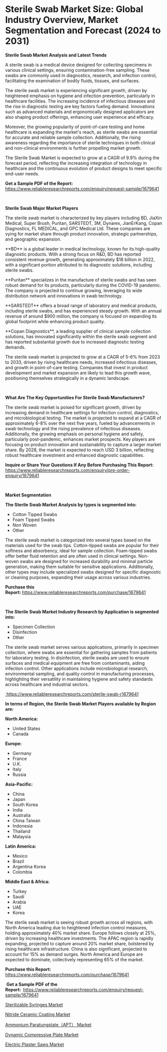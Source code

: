 <p><h1>Sterile Swab Market Size: Global Industry Overview, Market Segmentation and Forecast (2024 to 2031)</h1></p><p><strong>Sterile Swab Market Analysis and Latest Trends</strong></p>
<p><p>A sterile swab is a medical device designed for collecting specimens in various clinical settings, ensuring contamination-free sampling. These swabs are commonly used in diagnostics, research, and infection control, facilitating the examination of bodily fluids, tissues, and surfaces. </p><p>The sterile swab market is experiencing significant growth, driven by heightened emphasis on hygiene and infection prevention, particularly in healthcare facilities. The increasing incidence of infectious diseases and the rise in diagnostic testing are key factors fueling demand. Innovations such as advanced materials and ergonomically designed applicators are also shaping product offerings, enhancing user experience and efficacy.</p><p>Moreover, the growing popularity of point-of-care testing and home healthcare is expanding the market's reach, as sterile swabs are essential for accurate and reliable sample collection. Additionally, the rising awareness regarding the importance of sterile techniques in both clinical and non-clinical environments is further propelling market growth.</p><p>The Sterile Swab Market is expected to grow at a CAGR of 9.9% during the forecast period, reflecting the increasing integration of technology in healthcare and the continuous evolution of product designs to meet specific end-user needs.</p></p>
<p><strong>Get a Sample PDF of the Report:&nbsp;</strong> <a href="https://www.reliableresearchreports.com/enquiry/request-sample/1679641?utm_campaign=1479&utm_medium=2&utm_source=Github&utm_content=ia&utm_term=14102024&utm_id=sterile-swab">https://www.reliableresearchreports.com/enquiry/request-sample/1679641</a></p>
<p>&nbsp;</p>
<p><strong>Sterile Swab Major Market Players</strong></p>
<p><p>The sterile swab market is characterized by key players including BD, JiaXin Medical, Super Brush, Puritan, SARSTEDT, 3M, Dynarex, JianErKang, Copan Diagnostics, FL MEDICAL, and GPC Medical Ltd. These companies are vying for market share through product innovation, strategic partnerships, and geographic expansion.</p><p>**BD** is a global leader in medical technology, known for its high-quality diagnostic products. With a strong focus on R&D, BD has reported consistent revenue growth, generating approximately $18 billion in 2022, with a significant portion attributed to its diagnostic solutions, including sterile swabs.</p><p>**Puritan** specializes in the manufacture of sterile swabs and has seen robust demand for its products, particularly during the COVID-19 pandemic. The company is projected to continue growing, leveraging its wide distribution network and innovations in swab technology.</p><p>**SARSTEDT** offers a broad range of laboratory and medical products, including sterile swabs, and has experienced steady growth. With an annual revenue of around $900 million, the company is focused on expanding its global footprint while enhancing product quality.</p><p>**Copan Diagnostics**, a leading supplier of clinical sample collection solutions, has innovated significantly within the sterile swab segment and has reported substantial growth due to increased diagnostic testing demands. </p><p>The sterile swab market is projected to grow at a CAGR of 5-6% from 2023 to 2033, driven by rising healthcare needs, increased infectious diseases, and growth in point-of-care testing. Companies that invest in product development and market expansion are likely to lead this growth wave, positioning themselves strategically in a dynamic landscape.</p></p>
<p>&nbsp;</p>
<p><strong>What Are The Key Opportunities For Sterile Swab Manufacturers?</strong></p>
<p><p>The sterile swab market is poised for significant growth, driven by increasing demand in healthcare settings for infection control, diagnostics, and microbiological testing. The market is projected to expand at a CAGR of approximately 6-8% over the next five years, fueled by advancements in swab technology and the rising prevalence of infectious diseases. Additionally, the growing emphasis on personal hygiene and safety, particularly post-pandemic, enhances market prospects. Key players are focusing on product innovation and sustainability to capture a larger market share. By 2028, the market is expected to reach USD 3 billion, reflecting robust healthcare investment and enhanced diagnostic capabilities.</p></p>
<p><strong>Inquire or Share Your Questions If Any Before Purchasing This Report:</strong> <a href="https://www.reliableresearchreports.com/enquiry/pre-order-enquiry/1679641?utm_campaign=1479&utm_medium=2&utm_source=Github&utm_content=ia&utm_term=14102024&utm_id=sterile-swab">https://www.reliableresearchreports.com/enquiry/pre-order-enquiry/1679641</a></p>
<p>&nbsp;</p>
<p><strong>Market Segmentation</strong></p>
<p><strong>The Sterile Swab Market Analysis by types is segmented into:</strong></p>
<p><ul><li>Cotton Tipped Swabs</li><li>Foam Tipped Swabs</li><li>Non Woven</li><li>Other</li></ul></p>
<p><p>The sterile swab market is categorized into several types based on the materials used for the swab tips. Cotton-tipped swabs are popular for their softness and absorbency, ideal for sample collection. Foam-tipped swabs offer better fluid retention and are often used in clinical settings. Non-woven swabs are designed for increased durability and minimal particle generation, making them suitable for sensitive applications. Additionally, other types may include specialized swabs designed for specific diagnostic or cleaning purposes, expanding their usage across various industries.</p></p>
<p><strong>Purchase this Report:&nbsp;</strong><a href="https://www.reliableresearchreports.com/purchase/1679641?utm_campaign=1479&utm_medium=2&utm_source=Github&utm_content=ia&utm_term=14102024&utm_id=sterile-swab">https://www.reliableresearchreports.com/purchase/1679641</a></p>
<p>&nbsp;</p>
<p><strong>The Sterile Swab Market Industry Research by Application is segmented into:</strong></p>
<p><ul><li>Specimen Collection</li><li>Disinfection</li><li>Other</li></ul></p>
<p><p>The sterile swab market serves various applications, primarily in specimen collection, where swabs are essential for gathering samples from patients for laboratory testing. In disinfection, sterile swabs are used to ensure surfaces and medical equipment are free from contaminants, aiding infection control. Other applications include microbiological research, environmental sampling, and quality control in manufacturing processes, highlighting their versatility in maintaining hygiene and safety standards across healthcare and industrial sectors.</p></p>
<p><a href="https://www.reliableresearchreports.com/sterile-swab-r1679641?utm_campaign=1479&utm_medium=2&utm_source=Github&utm_content=ia&utm_term=14102024&utm_id=sterile-swab">&nbsp;https://www.reliableresearchreports.com/sterile-swab-r1679641</a></p>
<p><strong>In terms of Region, the Sterile Swab Market Players available by Region are:</strong></p>
<p>
    <p> <strong> North America: </strong>
        <ul>
            <li>United States</li>
            <li>Canada</li>
        </ul>
        </p> 
    <p> <strong> Europe: </strong>
        <ul>
            <li>Germany</li>
            <li>France</li>
            <li>U.K.</li>
            <li>Italy</li>
            <li>Russia</li>
        </ul>
        </p> 
    <p> <strong> Asia-Pacific: </strong>
        <ul>
            <li>China</li>
            <li>Japan</li>
            <li>South Korea</li>
            <li>India</li>
            <li>Australia</li>
            <li>China Taiwan</li>
            <li>Indonesia</li>
            <li>Thailand</li>
            <li>Malaysia</li>
        </ul>
        </p> 
    <p> <strong> Latin America: </strong>
        <ul>
            <li>Mexico</li>
            <li>Brazil</li>
            <li>Argentina Korea</li>
            <li>Colombia</li>
        </ul>
        </p> 
    <p> <strong> Middle East & Africa: </strong>
        <ul>
            <li>Turkey</li>
            <li>Saudi</li>
            <li>Arabia</li>
            <li>UAE</li>
            <li>Korea</li>
        </ul>
    </p>
    </p>
<p><p>The sterile swab market is seeing robust growth across all regions, with North America leading due to heightened infection control measures, holding approximately 40% market share. Europe follows closely at 25%, driven by increasing healthcare investments. The APAC region is rapidly expanding, projected to capture around 20% market share, bolstered by rising healthcare infrastructure. China is also significant, projected to account for 15% as demand surges. North America and Europe are expected to dominate, collectively representing 65% of the market.</p></p>
<p><strong>Purchase this Report: </strong><a href="https://www.reliableresearchreports.com/purchase/1679641?utm_campaign=1479&utm_medium=2&utm_source=Github&utm_content=ia&utm_term=14102024&utm_id=sterile-swab">https://www.reliableresearchreports.com/purchase/1679641</a></p>
<p>&nbsp;<strong>Get a Sample PDF of the Report:&nbsp;&nbsp;</strong><a href="https://www.reliableresearchreports.com/enquiry/request-sample/1679641?utm_campaign=1479&utm_medium=2&utm_source=Github&utm_content=ia&utm_term=14102024&utm_id=sterile-swab">https://www.reliableresearchreports.com/enquiry/request-sample/1679641</a></p>
<p><strong></strong></p>
<p><p><a href="https://www.linkedin.com/pulse/disruption-innovation-sterilizable-syringes-industry-market-xa9gf?utm_campaign=1479&utm_medium=2&utm_source=Github&utm_content=ia&utm_term=14102024&utm_id=sterile-swab">Sterilizable Syringes Market</a></p><p><a href="https://www.linkedin.com/pulse/strategic-roadmap-success-global-nitride-ceramic-coating-market-rcmuf?utm_campaign=1479&utm_medium=2&utm_source=Github&utm_content=ia&utm_term=14102024&utm_id=sterile-swab">Nitride Ceramic Coating Market</a></p><p><a href="https://www.linkedin.com/pulse/strategic-roadmap-success-global-ammonium-paratungstateapt-rmxdf?utm_campaign=1479&utm_medium=2&utm_source=Github&utm_content=ia&utm_term=14102024&utm_id=sterile-swab">Ammonium Paratungstate（APT） Market</a></p><p><a href="https://www.linkedin.com/pulse/evaluating-global-dynamic-compressive-plate-market-trends-ojd4f?utm_campaign=1479&utm_medium=2&utm_source=Github&utm_content=ia&utm_term=14102024&utm_id=sterile-swab">Dynamic Compressive Plate Market</a></p><p><a href="https://www.linkedin.com/pulse/global-electric-plaster-saws-industry-research-report-competitive-2wyff?utm_campaign=1479&utm_medium=2&utm_source=Github&utm_content=ia&utm_term=14102024&utm_id=sterile-swab">Electric Plaster Saws Market</a></p></p>
